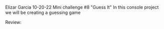Elizar Garcia
10-20-22
Mini challenge #8 "Guess It"
In this console project we will be creating a guessing game

Review:
